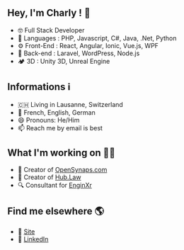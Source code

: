 ## Hey, I'm Charly ! 👋
* 🤓 Full Stack Developer
* 🤖 Languages : PHP, Javascript, C#, Java, .Net, Python
* ⚙️ Front-End : React, Angular, Ionic, Vue.js, WPF
* 💾 Back-end : Laravel, WordPress, Node.js
* 🏕️ 3D : Unity 3D, Unreal Engine

## Informations ℹ️
* 🇨🇭 Living in Lausanne, Switzerland
* 💬 French, English, German
* 😄 Pronouns: He/Him
* 📫 Reach me by email is best

## What I'm working on 👨‍💻
* 💎 Creator of [OpenSynaps.com](https://opensynaps.com)
* 🔖 Creator of [Hub.Law](https://hub.law)
* 🔍 Consultant for [EnginXr](https://enginxr.com)

## Find me elsewhere 🌎
* 🚀 [Site](https://charlyhayoz.ch/)
* 💼 [LinkedIn](https://www.linkedin.com/in/charlyhayoz/)
